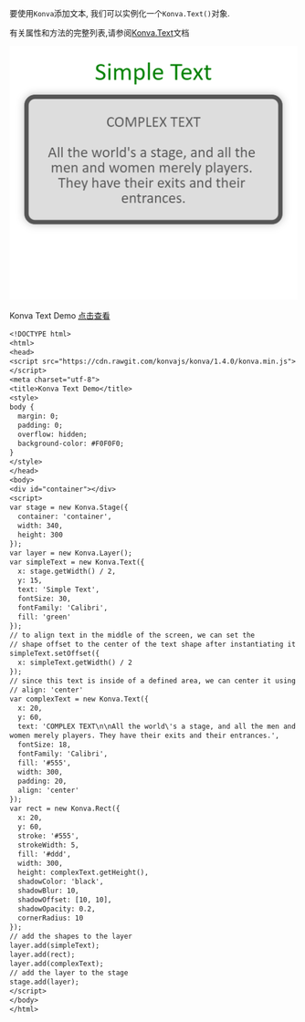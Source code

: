 要使用`Konva`添加文本, 我们可以实例化一个`Konva.Text()`对象.

有关属性和方法的完整列表,请参阅[Konva.Text](https://konvajs.github.io/api/Konva.Image.html)文档

 ![](images/text.png)  

 Konva Text Demo   [点击查看](https://konvajs.github.io/downloads/code/shapes/Text.html)      


    <!DOCTYPE html>
    <html>
    <head>
    <script src="https://cdn.rawgit.com/konvajs/konva/1.4.0/konva.min.js"></script>
    <meta charset="utf-8">
    <title>Konva Text Demo</title>
    <style>
    body {
      margin: 0;
      padding: 0;
      overflow: hidden;
      background-color: #F0F0F0;
    }
    </style>
    </head>
    <body>
    <div id="container"></div>
    <script>
    var stage = new Konva.Stage({
      container: 'container',
      width: 340,
      height: 300
    });
    var layer = new Konva.Layer();
    var simpleText = new Konva.Text({
      x: stage.getWidth() / 2,
      y: 15,
      text: 'Simple Text',
      fontSize: 30,
      fontFamily: 'Calibri',
      fill: 'green'
    });
    // to align text in the middle of the screen, we can set the
    // shape offset to the center of the text shape after instantiating it
    simpleText.setOffset({
      x: simpleText.getWidth() / 2
    });
    // since this text is inside of a defined area, we can center it using
    // align: 'center'
    var complexText = new Konva.Text({
      x: 20,
      y: 60,
      text: 'COMPLEX TEXT\n\nAll the world\'s a stage, and all the men and women merely players. They have their exits and their entrances.',
      fontSize: 18,
      fontFamily: 'Calibri',
      fill: '#555',
      width: 300,
      padding: 20,
      align: 'center'
    });
    var rect = new Konva.Rect({
      x: 20,
      y: 60,
      stroke: '#555',
      strokeWidth: 5,
      fill: '#ddd',
      width: 300,
      height: complexText.getHeight(),
      shadowColor: 'black',
      shadowBlur: 10,
      shadowOffset: [10, 10],
      shadowOpacity: 0.2,
      cornerRadius: 10
    });
    // add the shapes to the layer
    layer.add(simpleText);
    layer.add(rect);
    layer.add(complexText);
    // add the layer to the stage
    stage.add(layer);
    </script>
    </body>
    </html>
